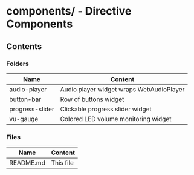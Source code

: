 # components/ - Directive Components

## Contents

### Folders

| Name            | Content                                          |
|-----------------|--------------------------------------------------|
| audio-player    | Audio player widget wraps WebAudioPlayer         |
| button-bar      | Row of buttons widget                            |
| progress-slider | Clickable progress slider widget                 |
| vu-gauge        | Colored LED volume monitoring widget             |

### Files

| Name      | Content   |
|-----------|-----------|
| README.md | This file |
